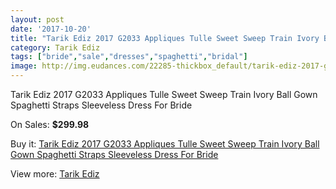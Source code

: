 ```yaml
---
layout: post
date: '2017-10-20'
title: "Tarik Ediz 2017 G2033 Appliques Tulle Sweet Sweep Train Ivory Ball Gown Spaghetti Straps Sleeveless Dress For Bride"
category: Tarik Ediz
tags: ["bride","sale","dresses","spaghetti","bridal"]
image: http://img.eudances.com/22285-thickbox_default/tarik-ediz-2017-g2033-appliques-tulle-sweet-sweep-train-ivory-ball-gown-spaghetti-straps-sleeveless-dress-for-bride.jpg
---
```

Tarik Ediz 2017 G2033 Appliques Tulle Sweet Sweep Train Ivory Ball Gown Spaghetti Straps Sleeveless Dress For Bride

On Sales: **$299.98**
<a href="https://www.eudances.com/en/tarik-ediz/7125-tarik-ediz-2017-g2033-appliques-tulle-sweet-sweep-train-ivory-ball-gown-spaghetti-straps-sleeveless-dress-for-bride.html"><amp-img layout="responsive" width="600" height="600" src="//img.eudances.com/22285-thickbox_default/tarik-ediz-2017-g2033-appliques-tulle-sweet-sweep-train-ivory-ball-gown-spaghetti-straps-sleeveless-dress-for-bride.jpg" alt="Tarik Ediz 2017 G2033 Appliques Tulle Sweet Sweep Train Ivory Ball Gown Spaghetti Straps Sleeveless Dress For Bride 0" /></a>
<a href="https://www.eudances.com/en/tarik-ediz/7125-tarik-ediz-2017-g2033-appliques-tulle-sweet-sweep-train-ivory-ball-gown-spaghetti-straps-sleeveless-dress-for-bride.html"><amp-img layout="responsive" width="600" height="600" src="//img.eudances.com/22286-thickbox_default/tarik-ediz-2017-g2033-appliques-tulle-sweet-sweep-train-ivory-ball-gown-spaghetti-straps-sleeveless-dress-for-bride.jpg" alt="Tarik Ediz 2017 G2033 Appliques Tulle Sweet Sweep Train Ivory Ball Gown Spaghetti Straps Sleeveless Dress For Bride 1" /></a>

Buy it: [Tarik Ediz 2017 G2033 Appliques Tulle Sweet Sweep Train Ivory Ball Gown Spaghetti Straps Sleeveless Dress For Bride](https://www.eudances.com/en/tarik-ediz/7125-tarik-ediz-2017-g2033-appliques-tulle-sweet-sweep-train-ivory-ball-gown-spaghetti-straps-sleeveless-dress-for-bride.html "Tarik Ediz 2017 G2033 Appliques Tulle Sweet Sweep Train Ivory Ball Gown Spaghetti Straps Sleeveless Dress For Bride")

View more: [Tarik Ediz](https://www.eudances.com/en/109-tarik-ediz "Tarik Ediz")